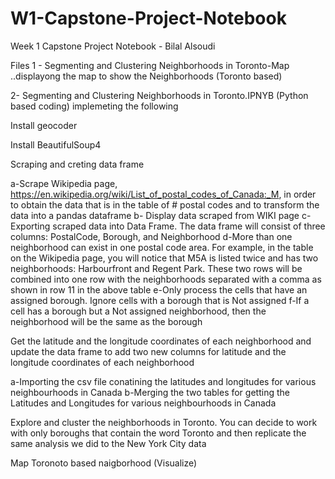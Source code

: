 # W1-Capstone-Project-Notebook
Week 1 Capstone Project Notebook - Bilal Alsoudi

Files 
1 - Segmenting and Clustering Neighborhoods in Toronto-Map ..displayong the map to show the Neighborhoods (Toronto based)

2-  Segmenting and Clustering Neighborhoods in Toronto.IPNYB (Python based coding)
 implemeting the following 
 
   Install geocoder
   
   Install BeautifulSoup4
   
   Scraping and creting data frame 
   
   a-Scrape Wikipedia page, https://en.wikipedia.org/wiki/List_of_postal_codes_of_Canada:_M, in order to obtain the data that is in the table of # postal codes and to transform the data into a pandas dataframe
   b- Display data scraped from WIKI page
   c-Exporting scraped data into Data Frame. The data frame will consist of three columns: PostalCode, Borough, and Neighborhood
   d-More than one neighborhood can exist in one postal code area. For example, in the table on the Wikipedia page, you will notice that M5A is listed twice and has two neighborhoods: Harbourfront and Regent Park. These two rows will be combined into one row with the neighborhoods separated with a comma as shown in row 11 in the above table
   e-Only process the cells that have an assigned borough. Ignore cells with a borough that is Not assigned
   f-If a cell has a borough but a Not assigned neighborhood, then the neighborhood will be the same as the borough
  
  Get the latitude and the longitude coordinates of each neighborhood and update the data frame to add two new columns for latitude and the longitude coordinates of each neighborhood
  
  a-Importing the csv file conatining the latitudes and longitudes for various neighbourhoods in Canada
  b-Merging the two tables for getting the Latitudes and Longitudes for various neighbourhoods in Canada
  
  Explore and cluster the neighborhoods in Toronto. You can decide to work with only boroughs that contain the word Toronto and then replicate the same analysis we did to the New York City data
  
  Map Toronoto based naigborhood (Visualize)
  
  
